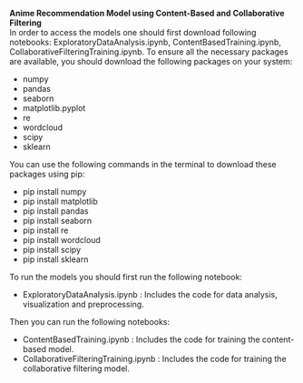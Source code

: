 **Anime Recommendation Model using Content-Based and Collaborative Filtering**
<br>In order to access the models one should first download following notebooks: ExploratoryDataAnalysis.ipynb, ContentBasedTraining.ipynb, CollaborativeFilteringTraining.ipynb. To ensure all the necessary packages are available, you should download the following packages on your system:
- numpy
- pandas
- seaborn
- matplotlib.pyplot
- re
- wordcloud
- scipy
- sklearn

You can use the following commands in the terminal to download these packages using pip:
- pip install numpy
- pip install matplotlib
- pip install pandas
- pip install seaborn
- pip install re
- pip install wordcloud
- pip install scipy
- pip install sklearn

To run the models you should first run the following notebook:
- ExploratoryDataAnalysis.ipynb : Includes the code for data analysis, visualization and preprocessing.

Then you can run the following notebooks:
- ContentBasedTraining.ipynb : Includes the code for training the content-based model.
- CollaborativeFilteringTraining.ipynb : Includes the code for training the collaborative filtering model.